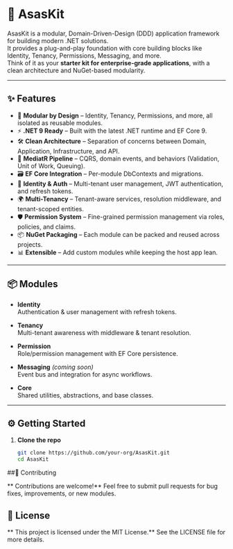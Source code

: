 # 🚀 AsasKit

AsasKit is a modular, Domain-Driven-Design (DDD) application framework for building modern .NET solutions.  
It provides a plug-and-play foundation with core building blocks like Identity, Tenancy, Permissions, Messaging, and more.  
Think of it as your **starter kit for enterprise-grade applications**, with a clean architecture and NuGet-based modularity.

---

## ✨ Features

- 🧩 **Modular by Design** – Identity, Tenancy, Permissions, and more, all isolated as reusable modules.
- ⚡ **.NET 9 Ready** – Built with the latest .NET runtime and EF Core 9.
- 🛠 **Clean Architecture** – Separation of concerns between Domain, Application, Infrastructure, and API.
- 🔄 **MediatR Pipeline** – CQRS, domain events, and behaviors (Validation, Unit of Work, Queuing).
- 🗃 **EF Core Integration** – Per-module DbContexts and migrations.
- 🔐 **Identity & Auth** – Multi-tenant user management, JWT authentication, and refresh tokens.
- 🌍 **Multi-Tenancy** – Tenant-aware services, resolution middleware, and tenant-scoped entities.
- 🛡 **Permission System** – Fine-grained permission management via roles, policies, and claims.
- 📦 **NuGet Packaging** – Each module can be packed and reused across projects.
- 📊 **Extensible** – Add custom modules while keeping the host app lean.

---

## 📦 Modules

- **Identity**  
  Authentication & user management with refresh tokens.

- **Tenancy**  
  Multi-tenant awareness with middleware & tenant resolution.

- **Permission**  
  Role/permission management with EF Core persistence.

- **Messaging** *(coming soon)*  
  Event bus and integration for async workflows.

- **Core**  
  Shared utilities, abstractions, and base classes.

---

## ⚙️ Getting Started

1. **Clone the repo**  
   ```bash
   git clone https://github.com/your-org/AsasKit.git
   cd AsasKit


##🤝 Contributing

** Contributions are welcome!** 
Feel free to submit pull requests for bug fixes, improvements, or new modules.

## 📜 License

** This project is licensed under the MIT License.** 
See the LICENSE
 file for more details.
